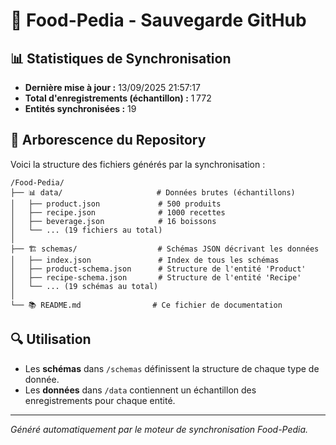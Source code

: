 # 🍔 Food-Pedia - Sauvegarde GitHub

## 📊 Statistiques de Synchronisation

- **Dernière mise à jour :** 13/09/2025 21:57:17
- **Total d'enregistrements (échantillon) :** 1 772
- **Entités synchronisées :** 19

## 📁 Arborescence du Repository

Voici la structure des fichiers générés par la synchronisation :

```
/Food-Pedia/
├── 📊 data/                     # Données brutes (échantillons)
│   ├── product.json             # 500 produits
│   ├── recipe.json              # 1000 recettes  
│   ├── beverage.json            # 16 boissons
│   └── ... (19 fichiers au total)
│
├── 🏗️ schemas/                  # Schémas JSON décrivant les données
│   ├── index.json               # Index de tous les schémas
│   ├── product-schema.json      # Structure de l'entité 'Product'
│   ├── recipe-schema.json       # Structure de l'entité 'Recipe'
│   └── ... (19 schémas au total)
│
└── 📚 README.md                # Ce fichier de documentation
```

## 🔍 Utilisation

- Les **schémas** dans `/schemas` définissent la structure de chaque type de donnée.
- Les **données** dans `/data` contiennent un échantillon des enregistrements pour chaque entité.

---
*Généré automatiquement par le moteur de synchronisation Food-Pedia.*